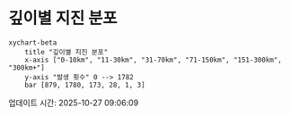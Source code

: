 # 깊이별 지진 분포

```mermaid
xychart-beta
    title "깊이별 지진 분포"
    x-axis ["0-10km", "11-30km", "31-70km", "71-150km", "151-300km", "300km+"]
    y-axis "발생 횟수" 0 --> 1782
    bar [879, 1780, 173, 28, 1, 3]
```

업데이트 시간: 2025-10-27 09:06:09
